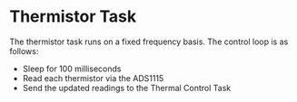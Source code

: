 # Thermistor Task
The thermistor task runs on a fixed frequency basis. The control loop is as follows:
- Sleep for 100 milliseconds
- Read each thermistor via the ADS1115
- Send the updated readings to the Thermal Control Task
